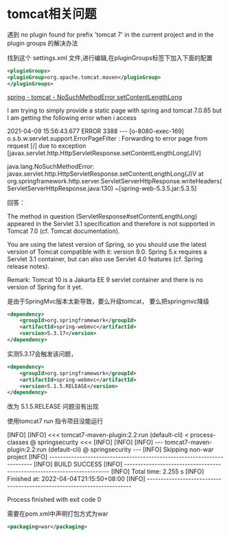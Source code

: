 # tomcat相关问题

遇到 no plugin found for prefix 'tomcat 7' in the current project and in the plugin groups 的解决办法



找到这个 settings.xml 文件,进行编辑,在pluginGroups标签下加入下面的配置 


```xml
<pluginGroups>
<pluginGroup>org.apache.tomcat.maven</pluginGroup>
</pluginGroups>
```







[spring - tomcat - NoSuchMethodError setContentLengthLong](https://stackoverflow.com/questions/67026939/spring-tomcat-nosuchmethoderror-setcontentlengthlong)

I am trying to simply provide a static page with spring and tomcat 7.0.85 but I am getting the following error when i access

2021-04-09 15:56:43.677 ERROR 3388 --- [o-8080-exec-169] o.s.b.w.servlet.support.ErrorPageFilter  : Forwarding to error page from request [/] due to exception [javax.servlet.http.HttpServletResponse.setContentLengthLong(J)V]

java.lang.NoSuchMethodError: javax.servlet.http.HttpServletResponse.setContentLengthLong(J)V at  org.springframework.http.server.ServletServerHttpResponse.writeHeaders(ServletServerHttpResponse.java:130) ~[spring-web-5.3.5.jar:5.3.5]


回答：

The method in question (ServletResponse#setContentLengthLong) appeared in the Servlet 3.1 specification and therefore is not supported in Tomcat 7.0 (cf. Tomcat documentation).

You are using the latest version of Spring, so you should use the latest version of Tomcat compatible with it: version 9.0. Spring 5.x requires a Servlet 3.1 container, but can also use Servlet 4.0 features (cf. Spring release notes).

Remark: Tomcat 10 is a Jakarta EE 9 servlet container and there is no version of Spring for it yet.

是由于SpringMvc版本太新导致，要么升级tomcat， 要么把springmvc降级
```xml
<dependency>
	<groupId>org.springframework</groupId>
	<artifactId>spring-webmvc</artifactId>
	<version>5.3.17</version>
</dependency>
```
实测5.3.17会触发该问题，

```xml
<dependency>
	<groupId>org.springframework</groupId>
	<artifactId>spring-webmvc</artifactId>
	<version>5.1.5.RELEASE</version>
</dependency>
```
改为 5.1.5.RELEASE 问题没有出现





使用tomcat7 run 指令项目没能运行

[INFO] 
[INFO] <<< tomcat7-maven-plugin:2.2:run (default-cli) < process-classes @ springsecurity <<<
[INFO] 
[INFO] 
[INFO] --- tomcat7-maven-plugin:2.2:run (default-cli) @ springsecurity ---
[INFO] Skipping non-war project
[INFO] ------------------------------------------------------------------------
[INFO] BUILD SUCCESS
[INFO] ------------------------------------------------------------------------
[INFO] Total time:  2.255 s
[INFO] Finished at: 2022-04-04T21:15:50+08:00
[INFO] ------------------------------------------------------------------------

Process finished with exit code 0

需要在pom.xml中声明打包方式为war

```xml
<packaging>war</packaging>
```
